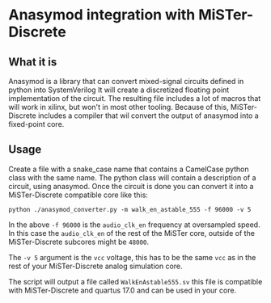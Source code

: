 # Anasymod integration with MiSTer-Discrete

## What it is
Anasymod is a library that can convert mixed-signal circuits defined in python into SystemVerilog
It will create a discretized floating point implementation of the circuit. 
The resulting file includes a lot of macros that will work in xilinx, but won't in most other tooling.
Because of this, MiSTer-Discrete includes a compiler that wil convert the output of anasymod into a fixed-point core.


## Usage

Create a file with a snake_case name that contains a CamelCase python class with the same name.
The python class will contain a description of a circuit, using anasymod.
Once the circuit is done you can convert it into a MiSTer-Discrete compatible core like this:
```
python ./anasymod_converter.py -m walk_en_astable_555 -f 96000 -v 5
```

In the above `-f 96000` is the `audio_clk_en` frequency at oversampled speed. In this case the `audio_clk_en` of the rest of the MiSTer core, outside of the MiSTer-Discrete subcores might be `48000`.

The `-v 5` argument is the `vcc` voltage, this has to be the same `vcc` as in the rest of your MiSTer-Discrete analog simulation core.

The script will output a file called `WalkEnAstable555.sv` this file is compatible with MiSTer-Discrete and quartus 17.0 and can be used in your core.